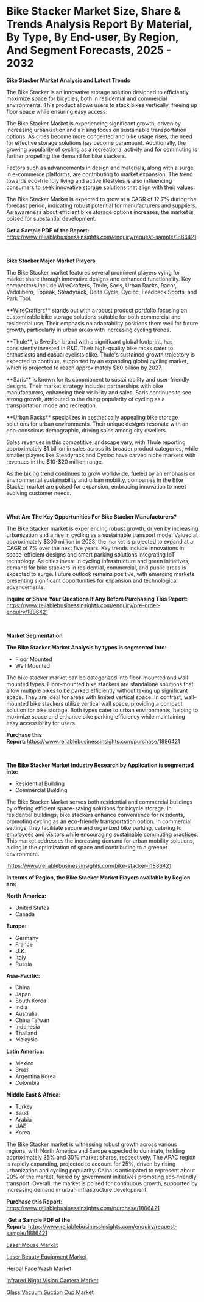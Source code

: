 <p><h1>Bike Stacker Market Size, Share & Trends Analysis Report By Material, By Type, By End-user, By Region, And Segment Forecasts, 2025 - 2032</h1></p><p><strong>Bike Stacker Market Analysis and Latest Trends</strong></p>
<p><p>The Bike Stacker is an innovative storage solution designed to efficiently maximize space for bicycles, both in residential and commercial environments. This product allows users to stack bikes vertically, freeing up floor space while ensuring easy access. </p><p>The Bike Stacker Market is experiencing significant growth, driven by increasing urbanization and a rising focus on sustainable transportation options. As cities become more congested and bike usage rises, the need for effective storage solutions has become paramount. Additionally, the growing popularity of cycling as a recreational activity and for commuting is further propelling the demand for bike stackers.</p><p>Factors such as advancements in design and materials, along with a surge in e-commerce platforms, are contributing to market expansion. The trend towards eco-friendly living and active lifestyles is also influencing consumers to seek innovative storage solutions that align with their values. </p><p>The Bike Stacker Market is expected to grow at a CAGR of 12.7% during the forecast period, indicating robust potential for manufacturers and suppliers. As awareness about efficient bike storage options increases, the market is poised for substantial development.</p></p>
<p><strong>Get a Sample PDF of the Report:&nbsp;</strong> <a href="https://www.reliablebusinessinsights.com/enquiry/request-sample/1886421?utm_campaign=57&utm_medium=2&utm_source=Github&utm_content=ia&utm_term=08022025&utm_id=bike-stacker">https://www.reliablebusinessinsights.com/enquiry/request-sample/1886421</a></p>
<p>&nbsp;</p>
<p><strong>Bike Stacker Major Market Players</strong></p>
<p><p>The Bike Stacker market features several prominent players vying for market share through innovative designs and enhanced functionality. Key competitors include WireCrafters, Thule, Saris, Urban Racks, Racor, Vadolibero, Topeak, Steadyrack, Delta Cycle, Cycloc, Feedback Sports, and Park Tool.</p><p>**WireCrafters** stands out with a robust product portfolio focusing on customizable bike storage solutions suitable for both commercial and residential use. Their emphasis on adaptability positions them well for future growth, particularly in urban areas with increasing cycling trends.</p><p>**Thule**, a Swedish brand with a significant global footprint, has consistently invested in R&D. Their high-quality bike racks cater to enthusiasts and casual cyclists alike. Thule's sustained growth trajectory is expected to continue, supported by an expanding global cycling market, which is projected to reach approximately $80 billion by 2027.</p><p>**Saris** is known for its commitment to sustainability and user-friendly designs. Their market strategy includes partnerships with bike manufacturers, enhancing their visibility and sales. Saris continues to see strong growth, attributed to the rising popularity of cycling as a transportation mode and recreation.</p><p>**Urban Racks** specializes in aesthetically appealing bike storage solutions for urban environments. Their unique designs resonate with an eco-conscious demographic, driving sales among city dwellers.</p><p>Sales revenues in this competitive landscape vary, with Thule reporting approximately $1 billion in sales across its broader product categories, while smaller players like Steadyrack and Cycloc have carved niche markets with revenues in the $10-$20 million range.</p><p>As the biking trend continues to grow worldwide, fueled by an emphasis on environmental sustainability and urban mobility, companies in the Bike Stacker market are poised for expansion, embracing innovation to meet evolving customer needs.</p></p>
<p>&nbsp;</p>
<p><strong>What Are The Key Opportunities For Bike Stacker Manufacturers?</strong></p>
<p><p>The Bike Stacker market is experiencing robust growth, driven by increasing urbanization and a rise in cycling as a sustainable transport mode. Valued at approximately $300 million in 2023, the market is projected to expand at a CAGR of 7% over the next five years. Key trends include innovations in space-efficient designs and smart parking solutions integrating IoT technology. As cities invest in cycling infrastructure and green initiatives, demand for bike stackers in residential, commercial, and public areas is expected to surge. Future outlook remains positive, with emerging markets presenting significant opportunities for expansion and technological advancements.</p></p>
<p><strong>Inquire or Share Your Questions If Any Before Purchasing This Report:</strong> <a href="https://www.reliablebusinessinsights.com/enquiry/pre-order-enquiry/1886421?utm_campaign=57&utm_medium=2&utm_source=Github&utm_content=ia&utm_term=08022025&utm_id=bike-stacker">https://www.reliablebusinessinsights.com/enquiry/pre-order-enquiry/1886421</a></p>
<p>&nbsp;</p>
<p><strong>Market Segmentation</strong></p>
<p><strong>The Bike Stacker Market Analysis by types is segmented into:</strong></p>
<p><ul><li>Floor Mounted</li><li>Wall Mounted</li></ul></p>
<p><p>The bike stacker market can be categorized into floor-mounted and wall-mounted types. Floor-mounted bike stackers are standalone solutions that allow multiple bikes to be parked efficiently without taking up significant space. They are ideal for areas with limited vertical space. In contrast, wall-mounted bike stackers utilize vertical wall space, providing a compact solution for bike storage. Both types cater to urban environments, helping to maximize space and enhance bike parking efficiency while maintaining easy accessibility for users.</p></p>
<p><strong>Purchase this Report:&nbsp;</strong><a href="https://www.reliablebusinessinsights.com/purchase/1886421?utm_campaign=57&utm_medium=2&utm_source=Github&utm_content=ia&utm_term=08022025&utm_id=bike-stacker">https://www.reliablebusinessinsights.com/purchase/1886421</a></p>
<p>&nbsp;</p>
<p><strong>The Bike Stacker Market Industry Research by Application is segmented into:</strong></p>
<p><ul><li>Residential Building</li><li>Commercial Building</li></ul></p>
<p><p>The Bike Stacker Market serves both residential and commercial buildings by offering efficient space-saving solutions for bicycle storage. In residential buildings, bike stackers enhance convenience for residents, promoting cycling as an eco-friendly transportation option. In commercial settings, they facilitate secure and organized bike parking, catering to employees and visitors while encouraging sustainable commuting practices. This market addresses the increasing demand for urban mobility solutions, aiding in the optimization of space and contributing to a greener environment.</p></p>
<p><a href="https://www.reliablebusinessinsights.com/bike-stacker-r1886421?utm_campaign=57&utm_medium=2&utm_source=Github&utm_content=ia&utm_term=08022025&utm_id=bike-stacker">&nbsp;https://www.reliablebusinessinsights.com/bike-stacker-r1886421</a></p>
<p><strong>In terms of Region, the Bike Stacker Market Players available by Region are:</strong></p>
<p>
    <p> <strong> North America: </strong>
        <ul>
            <li>United States</li>
            <li>Canada</li>
        </ul>
        </p> 
    <p> <strong> Europe: </strong>
        <ul>
            <li>Germany</li>
            <li>France</li>
            <li>U.K.</li>
            <li>Italy</li>
            <li>Russia</li>
        </ul>
        </p> 
    <p> <strong> Asia-Pacific: </strong>
        <ul>
            <li>China</li>
            <li>Japan</li>
            <li>South Korea</li>
            <li>India</li>
            <li>Australia</li>
            <li>China Taiwan</li>
            <li>Indonesia</li>
            <li>Thailand</li>
            <li>Malaysia</li>
        </ul>
        </p> 
    <p> <strong> Latin America: </strong>
        <ul>
            <li>Mexico</li>
            <li>Brazil</li>
            <li>Argentina Korea</li>
            <li>Colombia</li>
        </ul>
        </p> 
    <p> <strong> Middle East & Africa: </strong>
        <ul>
            <li>Turkey</li>
            <li>Saudi</li>
            <li>Arabia</li>
            <li>UAE</li>
            <li>Korea</li>
        </ul>
    </p>
    </p>
<p><p>The Bike Stacker market is witnessing robust growth across various regions, with North America and Europe expected to dominate, holding approximately 35% and 30% market shares, respectively. The APAC region is rapidly expanding, projected to account for 25%, driven by rising urbanization and cycling popularity. China is anticipated to represent about 20% of the market, fueled by government initiatives promoting eco-friendly transport. Overall, the market is poised for continuous growth, supported by increasing demand in urban infrastructure development.</p></p>
<p><strong>Purchase this Report: </strong><a href="https://www.reliablebusinessinsights.com/purchase/1886421?utm_campaign=57&utm_medium=2&utm_source=Github&utm_content=ia&utm_term=08022025&utm_id=bike-stacker">https://www.reliablebusinessinsights.com/purchase/1886421</a></p>
<p>&nbsp;<strong>Get a Sample PDF of the Report:&nbsp;&nbsp;</strong><a href="https://www.reliablebusinessinsights.com/enquiry/request-sample/1886421?utm_campaign=57&utm_medium=2&utm_source=Github&utm_content=ia&utm_term=08022025&utm_id=bike-stacker">https://www.reliablebusinessinsights.com/enquiry/request-sample/1886421</a></p>
<p><strong></strong></p>
<p><p><a href="https://github.com/jandedaboy1/Market-Research-Report-List-1/blob/main/laser-mouse-market.md?utm_campaign=57&utm_medium=2&utm_source=Github&utm_content=ia&utm_term=08022025&utm_id=bike-stacker">Laser Mouse Market</a></p><p><a href="https://github.com/vilehoaguy/Market-Research-Report-List-1/blob/main/laser-beauty-equipment-market.md?utm_campaign=57&utm_medium=2&utm_source=Github&utm_content=ia&utm_term=08022025&utm_id=bike-stacker">Laser Beauty Equipment Market</a></p><p><a href="https://github.com/sapsaidamary/Market-Research-Report-List-1/blob/main/herbal-face-wash-market.md?utm_campaign=57&utm_medium=2&utm_source=Github&utm_content=ia&utm_term=08022025&utm_id=bike-stacker">Herbal Face Wash Market</a></p><p><a href="https://github.com/akermigarib/Market-Research-Report-List-1/blob/main/infrared-night-vision-camera-market.md?utm_campaign=57&utm_medium=2&utm_source=Github&utm_content=ia&utm_term=08022025&utm_id=bike-stacker">Infrared Night Vision Camera Market</a></p><p><a href="https://github.com/djarixneoza/Market-Research-Report-List-1/blob/main/glass-vacuum-suction-cup-market.md?utm_campaign=57&utm_medium=2&utm_source=Github&utm_content=ia&utm_term=08022025&utm_id=bike-stacker">Glass Vacuum Suction Cup Market</a></p></p>